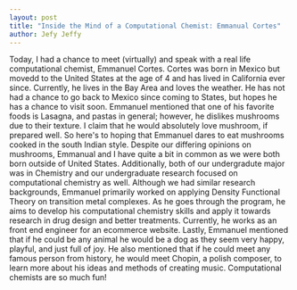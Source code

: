 ```yaml
---
layout: post
title: "Inside the Mind of a Computational Chemist: Emmanual Cortes" 
author: Jefy Jeffy 
--- 
```


Today, I had a chance to meet (virtually) and speak with a real life computational chemist, Emmanuel Cortes. Cortes was born in Mexico but movedd to the United States at the age of 4 and has lived in California ever since. Currently, he lives in the Bay Area and loves the weather. He has not had a chance to go back to Mexico since coming to States, but hopes he has a chance to visit soon. Emmanuel mentioned that one of his favorite foods is Lasagna, and pastas in general; however, he dislikes mushrooms due to their texture. I claim that he would absolutely love mushroom, if prepared well. So here's to hoping that Emmanuel dares to eat mushrooms cooked in the south Indian style. 
Despite our differing opinions on mushrooms, Emmanual and I have quite a bit in common as we were both born outside of United States. Additionally, both of our undergradute major was in Chemistry and our undergraduate research focused on computational chemistry as well. Although we had similar research backgrounds, Emmanuel primarily worked on applying Density Functional Theory on transition metal complexes. As he goes through the program, he aims to develop his computational chemistry skills and apply it towards research in drug design and better treatments. Currently, he works as an front end engineer for an ecommerce website. 
Lastly, Emmanuel mentioned that if he could be any animal he would be a dog as they seem very happy, playful, and just full of joy. He also mentioned that if he could meet any famous person from history, he would meet Chopin, a polish composer, to learn more about his ideas and methods of creating music. Computational chemists are so much fun! 
